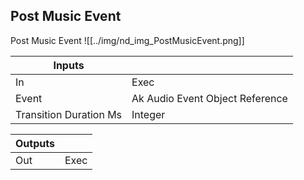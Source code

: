 ## Post Music Event
Post Music Event
![[../img/nd_img_PostMusicEvent.png]]

|Inputs||
|--|--|
| In | Exec |
| Event | Ak Audio Event Object Reference |
| Transition Duration Ms | Integer |

|Outputs||
|--|--|
| Out | Exec |
